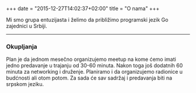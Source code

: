 +++
date = "2015-12-27T14:02:37+02:00"
title = "O nama"
+++

Mi smo grupa entuzijasta i želimo da približimo programski jezik Go zajednici u Srbiji.

***

### Okupljanja

Plan je da jednom mesečno organizujemo meetup na kome ćemo imati jedno predavanje u trajanju od 30-60 minuta. Nakon toga još dodatnih 60 minuta za networking i druženje.
Planiramo i da organizujemo radionice u budćnosti ali otom potom. Za sada će sav sadržaj i predavanja biti na srpskom jeziku.
